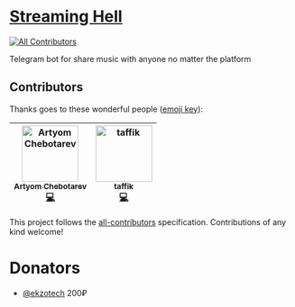# [Streaming Hell](https://teleg.run/streaminghell_bot)
[![All Contributors](https://img.shields.io/badge/all_contributors-1-orange.svg?style=flat-square)](#contributors)

Telegram bot for share music with anyone no matter the platform

## Contributors

Thanks goes to these wonderful people ([emoji key](https://github.com/all-contributors/all-contributors#emoji-key)):

<!-- ALL-CONTRIBUTORS-LIST:START - Do not remove or modify this section -->
<!-- prettier-ignore -->
| [<img src="https://avatars2.githubusercontent.com/u/8479647?v=4" width="100px;" alt="Artyom Chebotarev"/><br /><sub><b>Artyom Chebotarev</b></sub>](https://github.com/Derik117)<br />[💻](https://github.com/bukhalo/streaming-hell/commits?author=Derik117 "Code") | [<img src="https://avatars0.githubusercontent.com/u/6934296?v=4" width="100px;" alt="taffik"/><br /><sub><b>taffik</b></sub>](https://github.com/tafler)<br />[💻](https://github.com/bukhalo/streaming-hell/commits?author=tafler "Code") |
| :---: | :---: |
<!-- ALL-CONTRIBUTORS-LIST:END -->

This project follows the [all-contributors](https://github.com/all-contributors/all-contributors) specification. Contributions of any kind welcome!

# Donators
- [@ekzotech](https://github.com/ekzotech) 200₽
